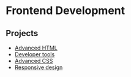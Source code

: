 # Frontend Development
## Projects
* [Advanced HTML](./0x00-html_advanced/)
* [Developer tools](./0x01-developer_tools)
* [Advanced CSS]()
* [Responsive design]()

